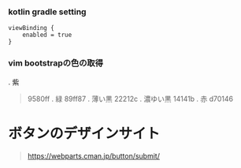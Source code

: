 ### kotlin gradle setting
```
viewBinding {
    enabled = true
}
```

### vim bootstrapの色の取得
. 紫
> 9580ff
. 緑
> 89ff87
. 薄い黒
> 22212c
. 濃ゆい黒
> 14141b
. 赤
> d70146

# ボタンのデザインサイト
> https://webparts.cman.jp/button/submit/
